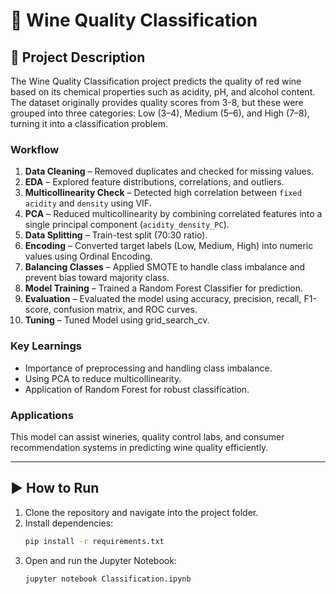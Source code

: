 # 🍷 Wine Quality Classification

## 📌 Project Description
The Wine Quality Classification project predicts the quality of red wine based on its chemical properties such as acidity, pH, and alcohol content. 
The dataset originally provides quality scores from 3-8, but these were grouped into three categories: Low (3–4), Medium (5–6), and High (7–8), 
turning it into a classification problem.

### Workflow
1. **Data Cleaning** – Removed duplicates and checked for missing values.
2. **EDA** – Explored feature distributions, correlations, and outliers.
3. **Multicollinearity Check** – Detected high correlation between `fixed acidity` and `density` using VIF.
4. **PCA** – Reduced multicollinearity by combining correlated features into a single principal component (`acidity_density_PC`).
5. **Data Splitting** – Train-test split (70:30 ratio).
6. **Encoding** – Converted target labels (Low, Medium, High) into numeric values using Ordinal Encoding.
7. **Balancing Classes** – Applied SMOTE to handle class imbalance and prevent bias toward majority class.
8. **Model Training** – Trained a Random Forest Classifier for prediction.
9. **Evaluation** – Evaluated the model using accuracy, precision, recall, F1-score, confusion matrix, and ROC curves.
9. **Tuning** – Tuned Model using grid_search_cv.

### Key Learnings
- Importance of preprocessing and handling class imbalance.
- Using PCA to reduce multicollinearity.
- Application of Random Forest for robust classification.

### Applications
This model can assist wineries, quality control labs, and consumer recommendation systems in predicting wine quality efficiently.

---

## ▶️ How to Run
1. Clone the repository and navigate into the project folder.
2. Install dependencies:
   ```bash
   pip install -r requirements.txt
   ```
3. Open and run the Jupyter Notebook:
   ```bash
   jupyter notebook Classification.ipynb
   ```

